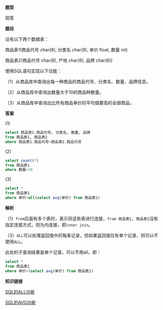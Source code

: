 **题型**

简答

**题目** 

设有以下两个数据表：

商品表1(商品代号 char(8), 分类名 char(8), 单价 float, 数量 int)

商品表2(商品代号 char(8), 产地 char(6), 品牌 char(6))

使用SQL语句实现以下功能：

（1）从商品库中查询出每一种商品的商品代号、分类名、数量、品牌信息。

（2）从商品库中查询出数量大于10的商品种数量。

（3）从商品库中查询出比所有商品单价的平均值要高的全部商品。

**答案**

(1)

```sql
select 商品表1.商品代号, 分类名, 数量, 品牌
from 商品表1, 商品表2
where 商品表1.商品代号=商品表2.商品代号
```

(2)

```sql
select count(*)
from 商品表1
where 数量>10
```

(3)

```sql
select *
from 商品表1
where 单价>all(select avg(单价) from 商品表1)
```

**解析**

（1）`from`后面有多个表时，表示将这些表进行连接，`from 商品表1, 商品表2`没有指定连接方式，则为内连接，即`inner join`。

（3）`ALL`可以处理返回值中的每条记录，但如果返回值仅有单个记录，则可以不使用`ALL`。

此处的子查询结果是单个记录，可以不用all，即：

```sql
select *
from 商品表1
where 单价>(select avg(单价) from 商品表1)
```

**知识链接**

[SQL的ALL功能](./know/sqldeallgongneng.html)

[SQL的AVG功能](./know/sqldeavggongneng.html)